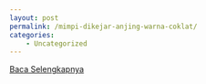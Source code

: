 ```yaml
---
layout: post
permalink: /mimpi-dikejar-anjing-warna-coklat/
categories:
    - Uncategorized
---
```


[Baca Selengkapnya](/01)